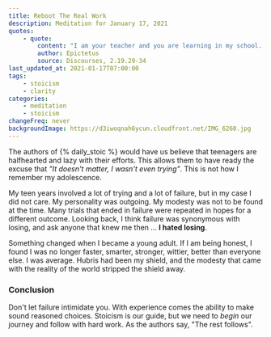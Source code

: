 ```yaml
---
title: Reboot The Real Work
description: Meditation for January 17, 2021
quotes: 
    - quote:
        content: "I am your teacher and you are learning in my school. My aim is to bring you to completion, unhindered, free from compulsive behavior, unrestrained, without shame, free, flourishing, and happy, looking to God in things great and small – your aim is to learn and diligently practice all these things. Why then don't you complete the work, if you have the right aim and I have both the right aim and right preparation? What is missing? … The work is quite feasible, and is the only thing in your power … Let go of the past. We must only begin. Believe me and you will see."
        author: Epictetus
        source: Discourses, 2.19.29-34
last_updated_at: 2021-01-17T07:00:00
tags:
    - stoicism
    - clarity
categories:
    - meditation
    - stoicism
changeFreq: never
backgroundImage: https://d3iwoqnah6ycun.cloudfront.net/IMG_6260.jpg
---
```


The authors of {% daily_stoic %} would have us believe that teenagers are halfhearted and lazy with their efforts. This 
allows them to have ready the excuse that *"It doesn't matter, I wasn't even trying"*. This is not how I remember my 
adolescence.

My teen years involved a lot of trying and a lot of failure, but in my case I did not care. My personality was outgoing. 
My modesty was not to be found at the time. Many trials that ended in failure were repeated in hopes for a different 
outcome. Looking back, I think failure was synonymous with losing, and ask anyone that knew me then … **I hated 
losing**.

Something changed when I became a young adult. If I am being honest, I found I was no longer faster, smarter, stronger,
wittier, better than everyone else. I was average. Hubris had been my shield, and the modesty that came with the reality 
of the world stripped the shield away.

### Conclusion

Don't let failure intimidate you. With experience comes the ability to make sound reasoned choices. Stoicism is our 
guide, but we need to *begin* our journey and follow with hard work. As the authors say, "The rest follows". 
